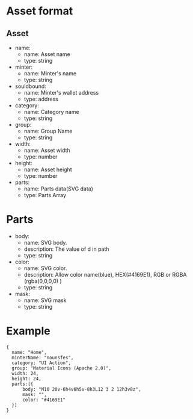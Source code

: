 # Asset format

## Asset

- name:
  - name: Asset name
  - type: string
- minter:
  - name: Minter's name
  - type: string
- souldbound:
  - name: Minter's wallet address
  - type: address
- category:
  - name: Category name
  - type: string
- group:
  - name: Group Name
  - type: string
- width:
  - name: Asset width
  - type: number
- height:
  - name: Asset height
  - type: number
- parts:
  - name: Parts data(SVG data)
  - type: Parts Array

# Parts
- body:
  - name: SVG body.
  - description: The value of d in path
  - type: string
- color:
  - name: SVG color. 
  - description: Allow color name(blue), HEX(#4169E1), RGB or RGBA (rgba(0,0,0,0) )
  - type: string
- mask:
  - name: SVG mask
  - type: string


# Example
```
{
  name: "Home",
  minterName: "nounsfes",
  category: "UI Action",
  group: "Material Icons (Apache 2.0)",
  width: 24,
  height: 24,
  parts:[{
      body: "M10 20v-6h4v6h5v-8h3L12 3 2 12h3v8z",
      mask: "",
      color: "#4169E1"
  }]
}
```
